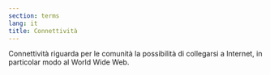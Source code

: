 ```yaml
---
section: terms
lang: it
title: Connettività
---
```


Connettività riguarda per le comunità la possibilità di collegarsi a Internet, in particolar modo al World Wide Web.
